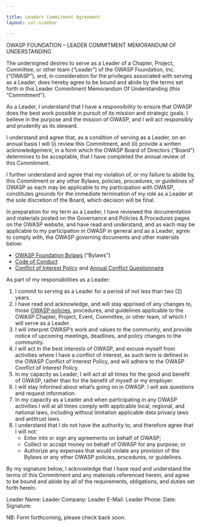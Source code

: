 ```yaml
---

title: Leaders Commitment Agreement
layout: col-sidebar

---
```


OWASP FOUNDATION – LEADER COMMITMENT MEMORANDUM OF UNDERSTANDING

The undersigned desires to serve as a Leader of a Chapter, Project, Committee, or other team (“Leader”) of the OWASP Foundation, Inc. (“OWASP”), and, in consideration for the privileges associated with serving as a Leader, does hereby agree to be bound and abide by the terms set forth in this Leader Commitment Memorandum Of Understanding (this “Commitment”).

As a Leader, I understand that I have a responsibility to ensure that OWASP does the best work possible in pursuit of its mission and strategic goals. I believe in the purpose and the mission of OWASP, and I will act responsibly and prudently as its steward.

I understand and agree that, as a condition of serving as a Leader, on an annual basis I will (i) review this Commitment, and (ii) provide a written acknowledgement, in a form which the OWASP Board of Directors (“Board”) determines to be acceptable, that I have completed the annual review of this Commitment.

I further understand and agree that my violation of, or my failure to abide by, this Commitment or any other Bylaws, policies, procedures, or guidelines of OWASP as each may be applicable to my participation with OWASP, constitutes grounds for the immediate termination of my role as a Leader at the sole discretion of the Board, which decision will be final.

In preparation for my term as a Leader, I have reviewed the documentation and materials posted on the Governance and Policies & Procedures pages on the OWASP website, and have read and understand, and as each may be applicable to my participation in OWASP in general and as a Leader, agree to comply with, the OWASP governing documents and other materials below:

* [OWASP Foundation Bylaws](/www-policy/legal/bylaws) (“Bylaws”)
* [Code of Conduct](/www-policy/operational/code-of-conduct)
* [Conflict of Interest Policy](/www-policy/operational/conflict-of-interest) and [Annual Conflict Questionnaire](/www-policy/legal/conflict-of-interest-annual-questionnaire)

As part of my responsibilities as a Leader:

1. I commit to serving as a Leader for a period of not less than two (2) years.
2. I have read and acknowledge, and will stay apprised of any changes to, those [OWASP policies](/www-policy/), procedures, and guidelines applicable to the OWASP Chapter, Project, Event, Committee, or other team, of which I will serve as a Leader.
3. I will interpret OWASP’s work and values to the community, and provide notice of upcoming meetings, deadlines, and policy changes to the community.
4. I will act in the best interests of OWASP, and excuse myself from activities where I have a conflict of interest, as such term is defined in the OWASP Conflict of Interest Policy, and will adhere to the OWASP Conflict of Interest Policy.
5. In my capacity as Leader, I will act at all times for the good and benefit of OWASP, rather than for the benefit of myself or my employer.
6. I will stay informed about what’s going on in OWASP. I will ask questions and request information.
7. In my capacity as a Leader and when participating in any OWASP activities I will at all times comply with applicable local, regional, and national laws, including without limitation applicable data privacy laws and antitrust laws.
8. I understand that I do not have the authority to, and therefore agree that I will not:
   * Enter into or sign any agreements on behalf of OWASP;
   * Collect or accept money on behalf of OWASP for any purpose; or
   * Authorize any expenses that would violate any provision of the Bylaws or any other OWASP policies, procedures, or guidelines.

By my signature below, I acknowledge that I have read and understand the terms of this Commitment and any materials referenced herein, and agree to be bound and abide by all of the requirements, obligations, and duties set forth herein.

Leader Name:
Leader Company:
Leader E-Mail:
Leader Phone:
Date:
Signature:

NB: Form forthcoming, please check back soon.